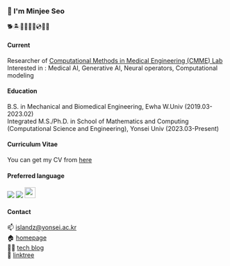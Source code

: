 ### 🐬 I'm Minjee Seo

🐕🏝️🍻🍾🎆🎸💿🧘👻

#### Current

Researcher of [Computational Methods in Medical Engineering (CMME) Lab](https://sites.google.com/view/yoonlabyonsei/)<br/>
Interested in : Medical AI, Generative AI, Neural operators, Computational modeling

#### Education

B.S. in Mechanical and Biomedical Engineering, Ewha W.Univ (2019.03-2023.02) <br/>
Integrated M.S./Ph.D. in School of Mathematics and Computing (Computational Science and Engineering), Yonsei Univ (2023.03-Present)

#### Curriculum Vitae

You can get my CV from [here](https://drive.google.com/file/d/1PnQjiTVA7OMEDG4gW2cv8uxXaHL7r9ly/view?usp=sharing)

#### Preferred language

<img src="https://img.shields.io/badge/-Python-3776AB?style=flat&logo=Python&logoColor=white"/> <img src="https://img.shields.io/badge/-Pytorch-EE4C2C?style=flat&logo=Pytorch&logoColor=white"/> <img src="https://www.svgrepo.com/show/373830/matlab.svg" width="25" height="25"/>

#### Contact

📫 islandz@yonsei.ac.kr<br/>
🏠 [homepage](https://minjee-seo.github.io)<br/>
👩‍💻 [tech blog](https://minmiin.tistory.com)<br/>
🔎 [linktree](https://linktr.ee/minmiin)<br/>
